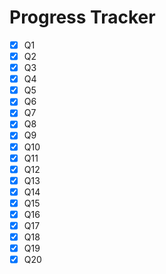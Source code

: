# Progress Tracker

- [x] Q1
- [x] Q2
- [x] Q3
- [x] Q4
- [x] Q5
- [x] Q6
- [x] Q7
- [x] Q8
- [x] Q9
- [x] Q10
- [x] Q11
- [x] Q12
- [x] Q13
- [x] Q14
- [x] Q15
- [x] Q16
- [x] Q17
- [x] Q18
- [x] Q19
- [x] Q20
